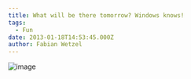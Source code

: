 ```yaml
---
title: What will be there tomorrow? Windows knows!
tags:
  - Fun
date: 2013-01-18T14:53:45.000Z
author: Fabian Wetzel
---
```


![image](https://az275061.vo.msecnd.net/blogmedia/2013/01/image.png "image")


